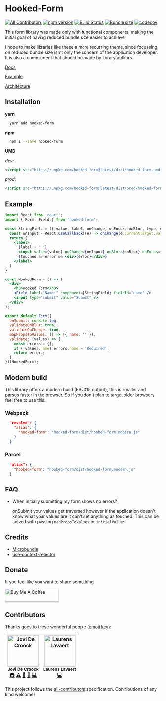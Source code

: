 # Hooked-Form
[![All Contributors](https://img.shields.io/badge/all_contributors-2-orange.svg?style=flat-square)](#contributors)
[![npm version](https://badge.fury.io/js/hooked-form.svg)](https://badge.fury.io/js/hooked-form)
[![Build Status](https://travis-ci.org/JoviDeCroock/hooked-form.svg?branch=master)](https://travis-ci.org/JoviDeCroock/hooked-form)
[![Bundle size](https://badgen.net/bundlephobia/minzip/hooked-form)](https://badgen.net/bundlephobia/minzip/hooked-form)
[![codecov](https://codecov.io/gh/JoviDeCroock/Hooked-Form/branch/master/graph/badge.svg)](https://codecov.io/gh/JoviDeCroock/Hooked-Form)

This form library was made only with functional components, making the initial goal
of having reduced bundle size easier to achieve.

I hope to make libraries like these a more recurring theme, since focussing on reduced
bundle size isn't only the concern of the application developer. It is also a
commitment that should be made by library authors.

[Docs](https://jovidecroock.github.io/hooked-form/)

[Example](https://codesandbox.io/s/k8mylo9lo)

[Architecture](https://www.jovidecroock.com/forms/)

## Installation

**yarn**

```bash
  yarn add hooked-form
```

**npm**

```bash
  npm i --save hooked-form
```

**UMD**

_dev_:

```html
<script src="https://unpkg.com/hooked-form@latest/dist/hooked-form.umd.js"></script>
```

_prod_:

```html
<script src="https://unpkg.com/hooked-form@latest/dist/prod/hooked-form.umd.js"></script>
```

## Example

```jsx
import React from 'react';
import { Form, Field } from 'hooked-form';

const StringField = ({ value, label, onChange, onFocus, onBlur, type, error, touched }) => {
  const onInput = React.useCallback((e) => onChange(e.currentTarget.value), [onChange]);
  return (
    <label>
      {label + ' '}
      <input value={value} onChange={onInput} onBlur={onBlur} onFocus={onFocus} type={type} />
      {touched && error && <div>{error}</div>}
    </label>
  )
}

const HookedForm = () => (
  <div>
    <h3>Hooked Form</h3>
    <Field label="Name:" component={StringField} fieldId="name" />
    <input type="submit" value="Submit" />
  </div>
);

export default Form({
  onSubmit: console.log,
  validateOnBlur: true,
  validateOnChange: true,
  mapPropsToValues: () => ({ name: '' }),
  validate: (values) => {
    const errors = {};
    if (!values.name) errors.name = 'Required';
    return errors;
  }
})(HookedForm);
```

## Modern build

This library offers a modern build (ES2015 output), this is smaller and parses faster in the browser.
So if you don't plan to target older browsers feel free to use this.

### Webpack

```json
  "resolve": {
    "alias": {
      "hooked-form": "hooked-form/dist/hooked-form.modern.js"
    }
  }
```

### Parcel

```json
  "alias": {
    "hooked-form": "hooked-form/dist/hooked-form.modern.js"
  }
```

## FAQ

- When initially submitting my form shows no errors?
  
  onSubmit your values get traversed however if the application doesn't know what your values are
  it can't set anything as touched. This can be solved with passing `mapPropsToValues` or `initialValues`.

## Credits

- [Microbundle](https://github.com/developit/microbundle)
- [use-context-selector](https://github.com/dai-shi/use-context-selector)

## Donate

If you feel like you want to share something

<a href="https://www.buymeacoffee.com/jovidc" target="_blank"><img src="https://www.buymeacoffee.com/assets/img/custom_images/orange_img.png" alt="Buy Me A Coffee" style="height: 41px !important;width: 174px !important;box-shadow: 0px 3px 2px 0px rgba(190, 190, 190, 0.5) !important;-webkit-box-shadow: 0px 3px 2px 0px rgba(190, 190, 190, 0.5) !important;" ></a>

## Contributors

Thanks goes to these wonderful people ([emoji key](https://github.com/all-contributors/all-contributors#emoji-key)):

<!-- ALL-CONTRIBUTORS-LIST:START - Do not remove or modify this section -->
<!-- prettier-ignore -->
| [<img src="https://avatars3.githubusercontent.com/u/17125876?v=4" width="100px;" alt="Jovi De Croock"/><br /><sub><b>Jovi De Croock</b></sub>](https://www.jovidecroock.com/)<br />[🚇](#infra-JoviDeCroock "Infrastructure (Hosting, Build-Tools, etc)") [⚠️](https://github.com/JoviDeCroock/hooked-form/commits?author=JoviDeCroock "Tests") [👀](#review-JoviDeCroock "Reviewed Pull Requests") [📖](https://github.com/JoviDeCroock/hooked-form/commits?author=JoviDeCroock "Documentation") [💻](https://github.com/JoviDeCroock/hooked-form/commits?author=JoviDeCroock "Code") | [<img src="https://avatars1.githubusercontent.com/u/6225486?v=4" width="100px;" alt="Laurens Lavaert"/><br /><sub><b>Laurens Lavaert</b></sub>](https://www.faktion.com)<br />[💻](https://github.com/JoviDeCroock/hooked-form/commits?author=Pruxis "Code") |
| :---: | :---: |
<!-- ALL-CONTRIBUTORS-LIST:END -->

This project follows the [all-contributors](https://github.com/all-contributors/all-contributors) specification. Contributions of any kind welcome!
